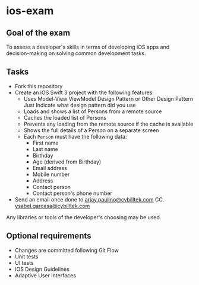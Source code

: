 # ios-exam

## Goal of the exam ##
To assess a developer's skills in terms of developing iOS apps and decision-making on solving common development tasks.

## Tasks ##

- Fork this repository
- Create an iOS Swift 3 project with the following features:
    - Uses Model-View ViewModel Design Pattern or Other Design Pattern Just Indicate what design pattern did you use
    - Loads and shows a list of Persons from a remote source
    - Caches the loaded list of Persons
    - Prevents any loading from the remote source if the cache is available
    - Shows the full details of a Person on a separate screen
    - Each `Person` must have the following data:
        - First name
        - Last name
        - Birthday
        - Age (derived from Birthday)
        - Email address
        - Mobile number
        - Address
        - Contact person
        - Contact person's phone number
- Send an email once done to arjay.paulino@cybilltek.com  CC. ysabel.garcesa@cybilltek.com

Any libraries or tools of the developer's choosing may be used.

## Optional requirements ##

- Changes are committed following Git Flow
- Unit tests
- UI tests
- iOS Design Guidelines
- Adaptive User Interfaces
